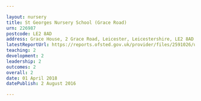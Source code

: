 ```yaml
---

layout: nursery
title: St Georges Nursery School (Grace Road)
urn: 226987
postcode: LE2 8AD
address: Grace House, 2 Grace Road, Leicester, Leicestershire, LE2 8AD
latestReportUrl: https://reports.ofsted.gov.uk/provider/files/2591026/urn/226987.pdf
teaching: 2
development: 2
leadership: 2
outcomes: 2
overall: 2
date: 01 April 2018 
datePublish: 2 August 2016

---
```

